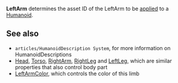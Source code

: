 **LeftArm** determines the asset ID of the LeftArm to be [applied](https://developer.roblox.com/en-us/api-reference/function/Humanoid/ApplyDescription) to a [Humanoid](https://developer.roblox.com/en-us/api-reference/class/Humanoid).

See also
--------

*   `articles/HumanoidDescription System`, for more information on HumanoidDescriptions
*   [Head](https://developer.roblox.com/en-us/api-reference/property/HumanoidDescription/Head), [Torso](https://developer.roblox.com/en-us/api-reference/property/HumanoidDescription/Torso), [RightArm](https://developer.roblox.com/en-us/api-reference/property/HumanoidDescription/RightArm), [RightLeg](https://developer.roblox.com/en-us/api-reference/property/HumanoidDescription/RightLeg) and [LeftLeg](https://developer.roblox.com/en-us/api-reference/property/HumanoidDescription/LeftLeg), which are similar properties that also control body part
*   [LeftArmColor](https://developer.roblox.com/en-us/api-reference/property/HumanoidDescription/LeftArmColor), which controls the color of this limb